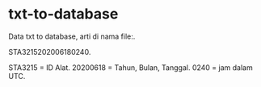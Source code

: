 # txt-to-database
Data txt to database,
arti di nama file:.

STA3215202006180240.

STA3215 = ID Alat.
20200618 = Tahun, Bulan, Tanggal.
0240 = jam dalam UTC.
